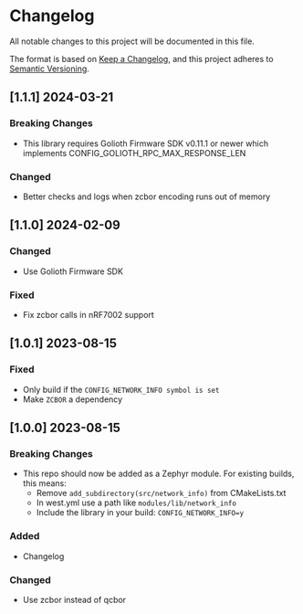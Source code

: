 <!-- Copyright (c) 2023 Golioth, Inc. -->
<!-- SPDX-License-Identifier: Apache-2.0 -->

# Changelog

All notable changes to this project will be documented in this file.

The format is based on [Keep a Changelog](https://keepachangelog.com/en/1.1.0/),
and this project adheres to [Semantic Versioning](https://semver.org/spec/v2.0.0.html).

## [1.1.1] 2024-03-21

### Breaking Changes
- This library requires Golioth Firmware SDK v0.11.1 or newer which implements
  CONFIG_GOLIOTH_RPC_MAX_RESPONSE_LEN

### Changed
- Better checks and logs when zcbor encoding runs out of memory

## [1.1.0] 2024-02-09

### Changed
- Use Golioth Firmware SDK

### Fixed
- Fix zcbor calls in nRF7002 support

## [1.0.1] 2023-08-15

### Fixed
- Only build if the `CONFIG_NETWORK_INFO symbol is set`
- Make `ZCBOR` a dependency

## [1.0.0] 2023-08-15

### Breaking Changes
- This repo should now be added as a Zephyr module. For existing builds, this means:
  - Remove `add_subdirectory(src/network_info)` from CMakeLists.txt
  - In west.yml use a path like `modules/lib/network_info`
  - Include the library in your build: `CONFIG_NETWORK_INFO=y`

### Added
- Changelog

### Changed
- Use zcbor instead of qcbor
